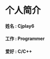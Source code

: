 <html>
	<head>
		<meta charset="utf-8">
		<title>简历</title>
	</head>
    <body>
		<h1>个人简介</h1>
		<h4>姓名 : Cjplay6</h4>
		<h4>工作 : Programmer</h4>
		<h4>爱好 : C/C++</h4>
    </body>
</html>
